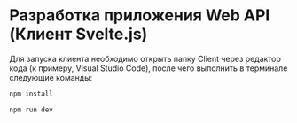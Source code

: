 # Разработка приложения Web API (Клиент Svelte.js)

Для запуска клиента необходимо открыть папку Client через редактор кода (к примеру, Visual Studio Code), после чего выполнить в терминале следующие команды:

```bash
npm install
```
```bash
npm run dev
```
